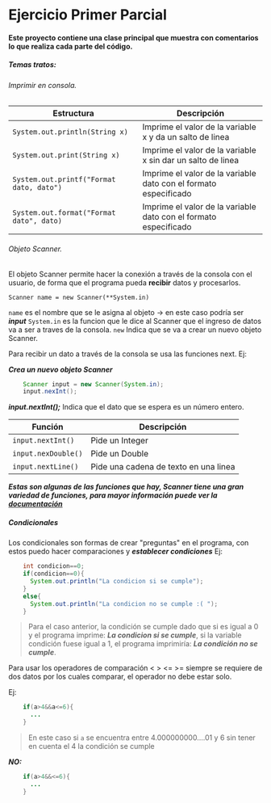# Ejercicio Primer Parcial

#### Este proyecto contiene una clase principal que muestra con comentarios lo que realiza cada parte del código.

##### Temas tratos:

###### Imprimir en consola.

Estructura | Descripción
------------ | -------------
```System.out.println(String x)``` | Imprime el valor de la variable x y da un salto de linea
```System.out.print(String x)``` | Imprime el valor de la variable x sin dar un salto de linea
```System.out.printf("Format dato, dato")``` | Imprime el valor de la variable dato con el formato especificado
```System.out.format("Format dato", dato)``` | Imprime el valor de la variable dato con el formato especificado

###### Objeto Scanner.

El objeto Scanner permite hacer la conexión a través de la consola con el usuario, de forma que el programa pueda **recibir** datos y procesarlos.

    Scanner name = new Scanner(**System.in)
    
```name``` es el nombre que se le asigna al objeto -> en este caso podría ser ***input***
```System.in``` es la funcion que le dice al Scanner que el ingreso de datos va a ser a traves de la consola.
```new``` Indica que se va a crear un nuevo objeto Scanner.

Para recibir un dato a través de la consola se usa las funciones next.
Ej:

***Crea un nuevo objeto Scanner***
```Java
    Scanner input = new Scanner(System.in);
    input.nexInt();
```
    
***input.nextInt();*** Indica que el dato que se espera es un número entero.

Función | Descripción
------------ | -------------
```input.nextInt()``` | Pide un Integer
```input.nexDouble()``` | Pide un Double
```input.nextLine()``` | Pide una cadena de texto en una linea

***Estas son algunas de las funciones que hay, Scanner tiene una gran variedad de funciones, para mayor información puede ver la [documentación](https://docs.oracle.com/javase/7/docs/api/java/util/Scanner.html)*** 

##### Condicionales

Los condicionales son formas de crear "preguntas" en el programa, con estos puedo hacer comparaciones y ***establecer condiciones***
Ej:
```Java
    int condicion==0;
    if(condicion==0){
      System.out.println("La condicion si se cumple");
    }
    else{
      System.out.println("La condicion no se cumple :( ");
    }
```
> Para el caso anterior, la condición se cumple dado que si es igual a 0 y el programa imprime: ***La condicion si se cumple***, si la variable condición fuese igual a 1, el programa imprimiría: ***La condición no se cumple***.

Para usar los operadores de comparación < > <= >= siempre se requiere de dos datos por los cuales comparar, el operador no debe estar solo.

Ej: 
```Java
    if(a>4&&a<=6){
      ...
    }
```
> En este caso si `a` se encuentra entre 4.000000000....01 y 6 sin tener en cuenta el 4 la condición se cumple

***NO:***
```Java
    if(a>4&&<=6){
      ...
    }
```



